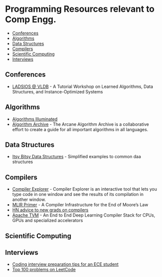 # Programming Resources relevant to Comp Engg.

- [Conferences](#conferences)
- [Algorithms](#algorithms)
- [Data Structures](#data-structures)
- [Compilers](#compilers)
- [Scientific Computing](#scientific-computing)
- [Interviews](#interviews)

## Conferences

- [LADSIOS @ VLDB](https://www.ladsios.org/) - A Tutorial Workshop on Learned Algorithms, Data Structures, and Instance-Optimized Systems

## Algorithms

- [Algorithms Illuminated](http://www.algorithmsilluminated.org/)
- [Algorithm Archive](https://www.algorithm-archive.org/) - The Arcane Algorithm Archive is a collaborative effort to create a guide for all important algorithms in all languages.

## Data Structures

- [Itsy Bitsy Data Structures](https://github.com/jamiebuilds/itsy-bitsy-data-structures) - Simplified examples to common daa structures

## Compilers

- [Compiler Explorer](https://godbolt.org/) - Compiler Explorer is an interactive tool that lets you type code in one window and see the results of its compilation in another window.
- [MLIR Primer](https://research.google/pubs/pub48035/) - A Compiler Infrastructure for the End of Moore’s Law
- [HN advice to new grads on compilers](https://news.ycombinator.com/item?id=20914046)
- [Apache TVM](https://tvm.apache.org/) - An End to End Deep Learning Compiler Stack for CPUs, GPUs and specialized accelerators

## Scientific Computing

## Interviews

- [Coding interview preparation tips for an ECE student](https://news.ycombinator.com/item?id=17755688)
- [Top 100 problems on LeetCode](https://leetcode.com/problemset/top-100-liked-questions/)
